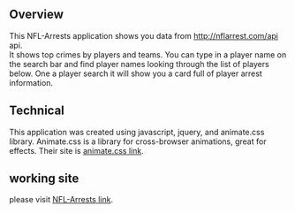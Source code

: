 ## Overview
This NFL-Arrests application shows you data from http://nflarrest.com/api api.  
It shows top crimes by players and teams.  You can type in a player name on the
search bar and find player names looking through the list of players below.
One a player search it will show you a card full of player arrest information.  

## Technical
This application was created using javascript, jquery, and animate.css library.
Animate.css is a library for cross-browser animations, great for effects. Their
site is [animate.css link](https://daneden.github.io/animate.css/).

## working site
please visit [NFL-Arrests link](http://wjin0352.github.io/NFL-arrests/).
